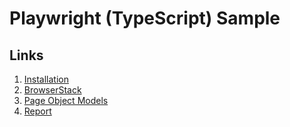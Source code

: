 # Playwright (TypeScript) Sample

## Links
1. [Installation](/docs/installation.md)
2. [BrowserStack](/docs/browserstack.md)
3. [Page Object Models](/docs/page-object-models.md)
4. [Report](/docs/report.md)
